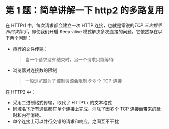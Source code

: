 # 第 1 题：简单讲解一下 http2 的多路复用

在 HTTP/1 中，每次请求都会建立一次 HTTP 连接，也就是常说的*TCP 三次握手和四次挥手*，即使我们开启 Keep-alive 模式解决多次连接的问题，它依然存在以下两个问题：

- 串行的文件传输：
  > 当一个请求没有结束时，另一个请求只能等待
- 浏览器对连接数的限制
  > 一般浏览器为了控制资源会限制 6-8 个 TCP 连接

在 HTTP2 中：

- 采用二进制格式传输，取代了 HTTP1.x 的文本格式
- 同域名下所有通信都在单个连接上完成，消除了因多个 TCP 连接而带来的延时和内存消耗。
- 单个连接上可以并行交错的请求和响应，之间互不干扰
